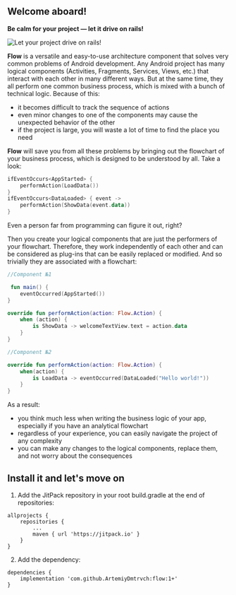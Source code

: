 ## Welcome aboard!

**Be calm for your project — let it drive on rails!**

![](https://www.railjournal.com/images/China-Olympic-EMU-LARGE.jpg "Let your project drive on rails!")

**Flow** is a versatile and easy-to-use architecture component that solves very common problems of Android development. Any Android project has many logical components (Activities, Fragments, Services, Views, etc.) that interact with each other in many different ways. But at the same time, they all perform one common business process, which is mixed with a bunch of technical logic. Because of this:
- it becomes difficult to track the sequence of actions
- even minor changes to one of the components may cause the unexpected behavior of the other
- if the project is large, you will waste a lot of time to find the place you need

**Flow** will save you from all these problems by bringing out the flowchart of your business process, which is designed to be understood by all. Take a look:

``` kotlin
ifEventOccurs<AppStarted> {
    performAction(LoadData())
}
ifEventOccurs<DataLoaded> { event ->
    performAction(ShowData(event.data))
}
```
Even a person far from programming can figure it out, right? 

Then you create your logical components that are just the performers of your flowchart. Therefore, they work independently of each other and can be considered as plug-ins that can be easily replaced or modified. And so trivially they are associated with a flowchart:

``` kotlin
//Component №1

 fun main() {
    eventOccurred(AppStarted())
}

override fun performAction(action: Flow.Action) {
    when (action) {
        is ShowData -> welcomeTextView.text = action.data
    }
}
```
``` kotlin
//Component №2

override fun performAction(action: Flow.Action) {
    when(action) {
        is LoadData -> eventOccurred(DataLoaded("Hello world!"))
    }
}
```

As a result:
- you think much less when writing the business logic of your app, especially if you have an analytical flowchart
- regardless of your experience, you can easily navigate the project of any complexity
- you can make any changes to the logical components, replace them, and not worry about the consequences

## Install it and let's move on

1. Add the JitPack repository in your root build.gradle at the end of repositories:
```
allprojects {
    repositories {
        ...
        maven { url 'https://jitpack.io' }
    }
}
```
2. Add the dependency:
```
dependencies {
    implementation 'com.github.ArtemiyDmtrvch:flow:1+'
}
```
